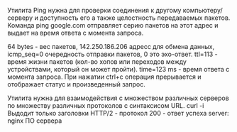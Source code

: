 Утилита Ping нужна для проверки соединения к другому компьютеру/серверу и доступность его а также целостность передаваемых пакетов.
Команда ping google.com отправляет серию пакетов на этот адрес и выдает на время ответа с момента запроса.

64 bytes - вес пакетов,
142.250.186.206 адресс для обмена данных,
icmp_seq=0 очередность отправки пакетов, 0 это эхо-ответ.
ttl=113 - время жизни пакетов (кол-во хопов или переходов между устройствами, который он может пройти).
time=123 ms - время ответа с момента запроса.
При нажатии ctrl+c операция прерывается и отображает статус и произведенный запрос.

Утилита нужна для взаимодействия с множеством различных серверов по множеству различных протоколов с синтаксисом URL.
curl -i Выдодит только заголовки
HTTP/2 - протокол
200 - ответ успеха
server: nginx ПО сервера
